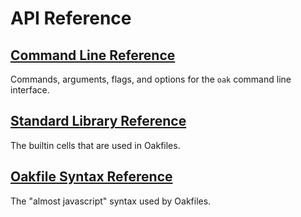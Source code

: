 # API Reference

## [Command Line Reference](/reference/cli)

Commands, arguments, flags, and options for the `oak` command line interface.


## [Standard Library Reference](/reference/stdlib)

The builtin cells that are used in Oakfiles.


## [Oakfile Syntax Reference](/reference/oakfile)

The "almost javascript" syntax used by Oakfiles.